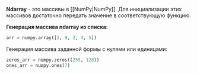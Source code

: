 **Ndarray** - это массивы в [[NumPy|NumPy]]. Для инициализации этих массивов достаточно передать значение в соответствующую функцию.

**Генерация массива ndarray из списка:**

```Python
arr = numpy.array([3, 9, 2, 4, 5])
```

Генерация массива заданной формы с нулями или единицами:

```Python
zeros_arr = numpy.zeros((255, 128))
ones_arr = numpy.ones(7)
```